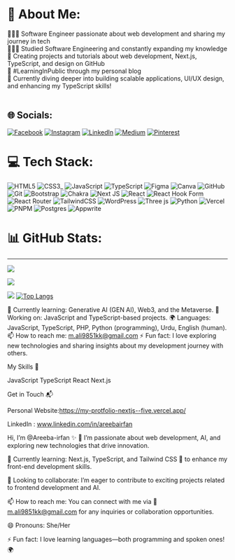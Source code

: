 # 💫 About Me:
👩🏻‍💻 Software Engineer passionate about web development and sharing my journey in tech<br>👩🏻‍🎓 Studied Software Engineering and constantly expanding my knowledge<br>🎨 Creating projects and tutorials about web development, Next.js, TypeScript, and design on GitHub<br>🌷 #LearningInPublic through my personal blog<br>💭 Currently diving deeper into building scalable applications, UI/UX design, and enhancing my TypeScript skills!<br><br>


## 🌐 Socials:
[![Facebook](https://img.shields.io/badge/Facebook-%231877F2.svg?logo=Facebook&logoColor=white)](https://facebook.com/profile.php?id=61562497645022) [![Instagram](https://img.shields.io/badge/Instagram-%23E4405F.svg?logo=Instagram&logoColor=white)](https://instagram.com/areeba.__.irfan/) [![LinkedIn](https://img.shields.io/badge/LinkedIn-%230077B5.svg?logo=linkedin&logoColor=white)](https://linkedin.com/in/areebairfan) [![Medium](https://img.shields.io/badge/Medium-12100E?logo=medium&logoColor=white)](https://medium.com/@areebaIrfan_) [![Pinterest](https://img.shields.io/badge/Pinterest-%23E60023.svg?logo=Pinterest&logoColor=white)](https://pinterest.com/areebairfan_xyz/)

# 💻 Tech Stack:
![HTML5](https://img.shields.io/badge/html5-%23E34F26.svg?style=for-the-badge&logo=html5&logoColor=white)
![CSS3](https://img.shields.io/badge/css3-%231572B6.svg?style=for-the-badge&logo=css3&logoColor=white)_
![JavaScript](https://img.shields.io/badge/javascript-%23323330.svg?style=for-the-badge&logo=javascript&logoColor=%23F7DF1E)
![TypeScript](https://img.shields.io/badge/typescript-%23007ACC.svg?style=for-the-badge&logo=typescript&logoColor=white)
![Figma](https://img.shields.io/badge/figma-%23F24E1E.svg?style=for-the-badge&logo=figma&logoColor=white)
![Canva](https://img.shields.io/badge/Canva-%2300C4CC.svg?style=for-the-badge&logo=Canva&logoColor=white) 
![GitHub](https://img.shields.io/badge/github-%23121011.svg?style=for-the-badge&logo=github&logoColor=white) 
![Git](https://img.shields.io/badge/git-%23F05033.svg?style=for-the-badge&logo=git&logoColor=white) 
![Bootstrap](https://img.shields.io/badge/bootstrap-%238511FA.svg?style=for-the-badge&logo=bootstrap&logoColor=white) 
![Chakra](https://img.shields.io/badge/chakra-%234ED1C5.svg?style=for-the-badge&logo=chakraui&logoColor=white) 
![Next JS](https://img.shields.io/badge/Next-black?style=for-the-badge&logo=next.js&logoColor=white) 
![React](https://img.shields.io/badge/react-%2320232a.svg?style=for-the-badge&logo=react&logoColor=%2361DAFB) 
![React Hook Form](https://img.shields.io/badge/React%20Hook%20Form-%23EC5990.svg?style=for-the-badge&logo=reacthookform&logoColor=white) 
![React Router](https://img.shields.io/badge/React_Router-CA4245?style=for-the-badge&logo=react-router&logoColor=white) 
![TailwindCSS](https://img.shields.io/badge/tailwindcss-%2338B2AC.svg?style=for-the-badge&logo=tailwind-css&logoColor=white)
![WordPress](https://img.shields.io/badge/WordPress-%23117AC9.svg?style=for-the-badge&logo=WordPress&logoColor=white) 
![Three js](https://img.shields.io/badge/threejs-black?style=for-the-badge&logo=three.js&logoColor=white) 
![Python](https://img.shields.io/badge/python-3670A0?style=for-the-badge&logo=python&logoColor=ffdd54) 
![Vercel](https://img.shields.io/badge/vercel-%23000000.svg?style=for-the-badge&logo=vercel&logoColor=white)  ![PNPM](https://img.shields.io/badge/pnpm-%234a4a4a.svg?style=for-the-badge&logo=pnpm&logoColor=f69220)  ![Postgres](https://img.shields.io/badge/postgres-%23316192.svg?style=for-the-badge&logo=postgresql&logoColor=white) ![Appwrite](https://img.shields.io/badge/Appwrite-%23FD366E.svg?style=for-the-badge&logo=appwrite&logoColor=white) 
# 📊 GitHub Stats:
---
[![](https://visitcount.itsvg.in/api?id=Areeba-irfan&label=Github&color=10&pretty=true)](https://visitcount.itsvg.in)

<!-- Proudly created with GPRM ( https://gprm.itsvg.in ) -->
<!-- GitHub stats from https://github.com/anuraghazra/github-readme-stats -->
![](https://github-readme-stats.vercel.app/api?username=xsol05&theme=radical&hide_border=false&include_all_commits=true&count_private=true)<br/>

![](https://github-readme-streak-stats.herokuapp.com/?user=Areeba) [![Top Langs](https://github-readme-stats.vercel.app/api/top-langs/?username=anuraghazra&layout=donut)](https://github.com/anuraghazra/github-readme-stats)


<!-- Badges from https://github.com/Ileriayo/markdown-badges -->

🌱 Currently learning: Generative AI (GEN AI), Web3, and the Metaverse.
🔭 Working on: JavaScript and TypeScript-based projects.
🌍 Languages: JavaScript, TypeScript, PHP, Python (programming), Urdu, English (human).
📫 How to reach me: m.ali9851kk@gmail.com
⚡ Fun fact: I love exploring new technologies and sharing insights about my development journey with others.

My Skills 🧠

JavaScript
TypeScript
React
Next.js

Get in Touch 📬

Personal Website:https://my-protfolio-nextjs--five.vercel.app/

LinkedIn : www.linkedin.com/in/areebairfan


Hi, I’m @Areeba-irfan ✨
👀 I’m passionate about web development, AI, and exploring new technologies that drive innovation.

🌱 Currently learning: Next.js, TypeScript, and Tailwind CSS 🚀 to enhance my front-end development skills.

💞️ Looking to collaborate: I’m eager to contribute to exciting projects related to frontend development and AI.

📫 How to reach me: You can connect with me via 📧  m.ali9851kk@gmail.com for any inquiries or collaboration opportunities.

😄 Pronouns: She/Her

⚡ Fun fact: I love learning languages—both programming and spoken ones! 🌍
